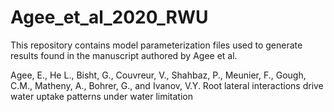 # Agee_et_al_2020_RWU
This repository contains model parameterization files used to generate results found in the manuscript authored by Agee et al.

Agee, E., He L., Bisht, G., Couvreur, V., Shahbaz, P., Meunier, F., Gough, C.M., Matheny, A., Bohrer, G., and Ivanov, V.Y. Root lateral interactions drive water uptake patterns under water limitation 



